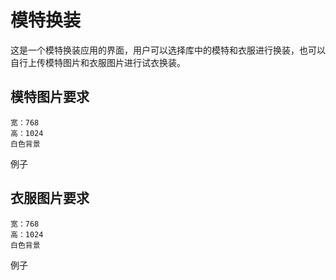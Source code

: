 # 模特换装

这是一个模特换装应用的界面，用户可以选择库中的模特和衣服进行换装，也可以自行上传模特图片和衣服图片进行试衣换装。

## 模特图片要求
```
宽：768
高：1024
白色背景
```

例子



## 衣服图片要求
```
宽：768
高：1024
白色背景
```

例子